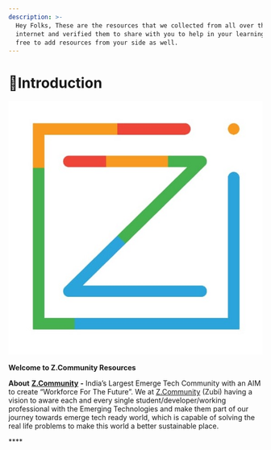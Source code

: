 ```yaml
---
description: >-
  Hey Folks, These are the resources that we collected from all over the
  internet and verified them to share with you to help in your learning. Feel
  free to add resources from your side as well.
---
```


# 👋Introduction

![Z.Community](.gitbook/assets/whatsapp-image-2020-03-16-at-8.46.01-pm.jpg)

**Welcome to Z.Community Resources**

**About** [**Z.Community**](https://community.zubi.io) **-** India’s Largest Emerge Tech Community with an AIM to create “Workforce For The Future”. We at [Z.Community](https://community.zubi.io) \(Zubi\) having a vision to aware each and every single student/developer/working professional with the Emerging Technologies and make them part of our journey towards emerge tech ready world, which is capable of solving the real life problems to make this world a better sustainable place.



\*\*\*\*

